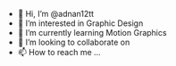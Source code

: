 - 👋 Hi, I’m @adnan12tt
- 👀 I’m interested in Graphic Design
- 🌱 I’m currently learning Motion Graphics
- 💞️ I’m looking to collaborate on 
- 📫 How to reach me ...

<!---
adnan12tt/adnan12tt is a ✨ special ✨ repository because its `README.md` (this file) appears on your GitHub profile.
You can click the Preview link to take a look at your changes.
--->
